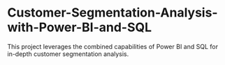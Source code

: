 # Customer-Segmentation-Analysis-with-Power-BI-and-SQL
This project leverages the combined capabilities of Power BI and SQL for in-depth customer segmentation analysis.
